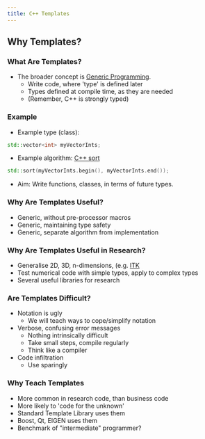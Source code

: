 ```yaml
---
title: C++ Templates
---
```


## Why Templates?

### What Are Templates?

* The broader concept is [Generic Programming](http://en.wikipedia.org/wiki/Generic_programming).
    * Write code, where 'type' is defined later
    * Types defined at compile time, as they are needed
    * (Remember, C++ is strongly typed)
    
### Example
    
* Example type (class):
```c++
std::vector<int> myVectorInts;
```
* Example algorithm: [C++ sort](http://www.cplusplus.com/reference/algorithm/sort/)
```c++
std::sort(myVectorInts.begin(), myVectorInts.end());
```
* Aim: Write functions, classes, in terms of future types.

### Why Are Templates Useful?

* Generic, without pre-processor macros
* Generic, maintaining type safety
* Generic, separate algorithm from implementation

### Why Are Templates Useful in Research?

* Generalise 2D, 3D, n-dimensions, (e.g. [ITK](http://www.itk.org)
* Test numerical code with simple types, apply to complex types
* Several useful libraries for research

### Are Templates Difficult?

* Notation is ugly
    * We will teach ways to cope/simplify notation
* Verbose, confusing error messages
    * Nothing intrinsically difficult
    * Take small steps, compile regularly
    * Think like a compiler
* Code infiltration
    * Use sparingly
    
### Why Teach Templates

* More common in research code, than business code
* More likely to 'code for the unknown'
* Standard Template Library uses them
* Boost, Qt, EIGEN uses them
* Benchmark of "intermediate" programmer?
